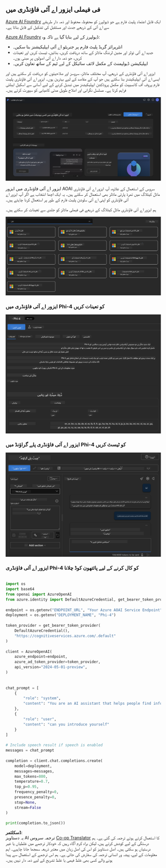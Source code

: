 <!--
CO_OP_TRANSLATOR_METADATA:
{
  "original_hash": "70dc9bd6453f70f1a5f6833fe6e24bd0",
  "translation_date": "2025-04-03T06:42:36+00:00",
  "source_file": "md\\01.Introduction\\02\\03.AzureAIFoundry.md",
  "language_code": "ur"
}
-->
## فی فیملی ایزور اے آئی فاؤنڈری میں

[Azure AI Foundry](https://ai.azure.com) ایک قابل اعتماد پلیٹ فارم ہے جو ڈیولپرز کو محفوظ، محفوظ اور ذمہ دار طریقے سے اے آئی کے ذریعے جدت اور مستقبل کی تشکیل کے قابل بناتا ہے۔

[Azure AI Foundry](https://ai.azure.com) ڈیولپرز کے لیے بنایا گیا ہے تاکہ وہ:

- انٹرپرائز گریڈ پلیٹ فارم پر جنریٹو اے آئی ایپلیکیشنز بنا سکیں۔
- جدید اے آئی ٹولز اور مشین لرننگ ماڈلز کے ساتھ دریافت کریں، بنائیں، ٹیسٹ کریں اور تعینات کریں، جو ذمہ دار اے آئی اصولوں پر مبنی ہوں۔
- ایپلیکیشن ڈیولپمنٹ کے مکمل لائف سائیکل کے لیے ٹیم کے ساتھ تعاون کریں۔

ایزور اے آئی فاؤنڈری کے ذریعے، آپ مختلف ماڈلز، سروسز اور صلاحیتوں کو دریافت کر سکتے ہیں اور ایسی اے آئی ایپلیکیشنز بنا سکتے ہیں جو آپ کے مقاصد کے لیے بہترین ہوں۔ ایزور اے آئی فاؤنڈری پلیٹ فارم پروف آف کانسیپٹ کو مکمل پروڈکشن ایپلیکیشنز میں تبدیل کرنے کے لیے آسانی سے اسکیل ایبلٹی فراہم کرتا ہے۔ مسلسل نگرانی اور اصلاح طویل مدتی کامیابی کو سپورٹ کرتے ہیں۔

![پورٹل](../../../../../translated_images/AIFoundryPorral.68f0acc7d5f47991d90f78fd199beb1123941bba27c39effe55ebfc1d07f114c.ur.png)

ایزور اے آئی فاؤنڈری میں ایزور AOAI سروس کے استعمال کے علاوہ، آپ ایزور اے آئی فاؤنڈری ماڈل کیٹلاگ میں تھرڈ پارٹی ماڈلز بھی استعمال کر سکتے ہیں۔ یہ ایک اچھا انتخاب ہے اگر آپ ایزور اے آئی فاؤنڈری کو اپنی اے آئی سلوشن پلیٹ فارم کے طور پر استعمال کرنا چاہتے ہیں۔

ہم ایزور اے آئی فاؤنڈری ماڈل کیٹلاگ کے ذریعے فی فیملی ماڈلز کو جلدی سے تعینات کر سکتے ہیں۔

![ماڈل کیٹلاگ](../../../../../translated_images/AIFoundryModelCatalog.65aadf44c7a47e16a745104efa3ca2b49580c7be190f901a3da6d6533fc37b07.ur.png)

### **ایزور اے آئی فاؤنڈری میں Phi-4 کو تعینات کریں**

![Phi4](../../../../../translated_images/AIFoundryPhi4.dd27d994739126af80d23e8ec9d3bfd7e6b518d3993aa729fdd4c26e1add8d35.ur.png)

### **ایزور اے آئی فاؤنڈری پلے گراؤنڈ میں Phi-4 کو ٹیسٹ کریں**

![پلے گراؤنڈ](../../../../../translated_images/AIFoundryPlayground.11365174557f8eac71ce4d439d344dd767a1b04701e9ffe73642feefb099188d.ur.png)

### **ایزور اے آئی فاؤنڈری Phi-4 کو کال کرنے کے لیے پائتھون کوڈ چلانا**

```python

import os  
import base64
from openai import AzureOpenAI  
from azure.identity import DefaultAzureCredential, get_bearer_token_provider  
        
endpoint = os.getenv("ENDPOINT_URL", "Your Azure AOAI Service Endpoint")  
deployment = os.getenv("DEPLOYMENT_NAME", "Phi-4")  
      
token_provider = get_bearer_token_provider(  
    DefaultAzureCredential(),  
    "https://cognitiveservices.azure.com/.default"  
)  
  
client = AzureOpenAI(  
    azure_endpoint=endpoint,  
    azure_ad_token_provider=token_provider,  
    api_version="2024-05-01-preview",  
)  
  

chat_prompt = [
    {
        "role": "system",
        "content": "You are an AI assistant that helps people find information."
    },
    {
        "role": "user",
        "content": "can you introduce yourself"
    }
] 
    
# Include speech result if speech is enabled  
messages = chat_prompt 

completion = client.chat.completions.create(  
    model=deployment,  
    messages=messages,
    max_tokens=800,  
    temperature=0.7,  
    top_p=0.95,  
    frequency_penalty=0,  
    presence_penalty=0,
    stop=None,  
    stream=False  
)  
  
print(completion.to_json())  

```

**ڈسکلئمر**:  
یہ دستاویز AI ترجمہ سروس [Co-op Translator](https://github.com/Azure/co-op-translator) کا استعمال کرتے ہوئے ترجمہ کی گئی ہے۔ ہم درستگی کے لیے کوشش کرتے ہیں، لیکن براہ کرم آگاہ رہیں کہ خودکار ترجمے میں غلطیاں یا غیر درستیاں ہو سکتی ہیں۔ اصل دستاویز کو اس کی اصل زبان میں معتبر ذریعہ سمجھا جانا چاہیے۔ اہم معلومات کے لیے، پیشہ ور انسانی ترجمہ کی سفارش کی جاتی ہے۔ ہم اس ترجمے کے استعمال سے پیدا ہونے والے کسی بھی غلط فہمی یا غلط تشریح کے لیے ذمہ دار نہیں ہیں۔